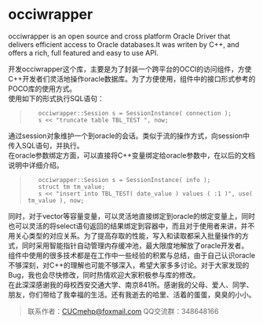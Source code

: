 occiwrapper
===========

occiwrapper is an open source and cross platform Oracle Driver that delivers efficient access to Oracle databases.It was writen by C++, and offers a rich, full featured and easy to use API.


开发occiwrapper这个库，主要是为了封装一个跨平台的OCCI的访问组件，方使C++开发者们灵活地操作oracle数据库。为了方便使用，组件中的接口形式参考的POCO库的使用方式。<br />
使用如下的形式执行SQL语句：<br />

>        occiwrapper::Session s = SessionInstance( connection );
>        s << "truncate table TBL_TEST ", now;

通过session对象维护一个到oracle的会话。类似于流的操作方式，向session中传入SQL语句，并执行。<br />
在oracle参数绑定方面，可以直接将C++变量绑定给oracle参数中，在以后的文档说明中详细介绍。<br />

>        occiwrapper::Session s = SessionInstance( info );
>        struct tm tm_value; 
>        s << "insert into TBL_TEST( date_value ) values ( :1 )", use( tm_value ), now;

同时，对于vector等容量变量，可以灵活地直接绑定到oracle的绑定变量上，同时也可以灵活的将select语句返回的结果绑定到容器中，而且对于使用者来讲，并不用关心类型的对应关系。为了提高存取的性能，写入和读取都采入批量操作的方式，同时采用智能指针自动管理内存缓冲池，最大限度地解放了oracle开发者。<br />
组件中使用的很多技术都是在工作中一些经验的积累与总结，由于自己认识oracle不够深刻，对C++的理解也可能不够深入，希望大家多多讨论。对于大家发现的Bug，我也会尽快修改，同时热情欢迎大家积极参与库的修改。<br />
在此深深感谢我的母校西安交通大学、南京841所。感谢我的父母、爱人、同学、朋友，你们带给了我幸福的生活。还有我逝去的哈里、活着的蛋蛋，臭臭的小小。<br />

> 联系作者：CUCmehp@foxmail.com QQ交流群：348648166


				

